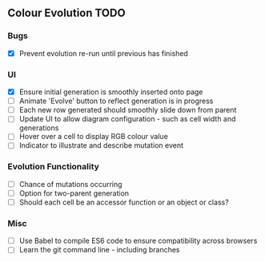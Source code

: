 ## Colour Evolution TODO

### Bugs
- [x] Prevent evolution re-run until previous has finished

### UI
- [x] Ensure initial generation is smoothly inserted onto page
- [ ] Animate 'Evolve' button to reflect generation is in progress
- [ ] Each new row generated should smoothly slide down from parent
- [ ] Update UI to allow diagram configuration - such as cell width and generations
- [ ] Hover over a cell to display RGB colour value
- [ ] Indicator to illustrate and describe mutation event

### Evolution Functionality
- [ ] Chance of mutations occurring
- [ ] Option for two-parent generation
- [ ] Should each cell be an accessor function or an object or class?

### Misc
- [ ] Use Babel to compile ES6 code to ensure compatibility across browsers
- [ ] Learn the git command line - including branches
